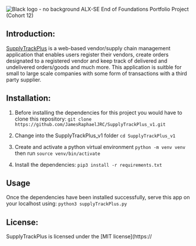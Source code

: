 ![Black logo - no background](https://github.com/JamesRaphaelJRC/SupplyTrackPlus_v1/assets/122796226/d0daf6e2-3aca-45a0-a46f-edb3a0c001e1)
ALX-SE End of Foundations Portfolio Project (Cohort 12)

## Introduction:
[SupplyTrackPlus](https://supplytrackplus.me) is a web-based vendor/supply chain management application that enables users register their vendors, create orders designated to a registered vendor and keep track of delivered and undelivered orders/goods and much more. This application is suitble for small to large scale companies with some form of transactions with a third party supplier.

## Installation:
1. Before installing the dependencies for this project you would have to clone this repository:
`git clone https://github.com/JamesRaphaelJRC/SupplyTrackPlus_v1.git`

2. Change into the SupplyTrackPlus_v1 folder
`cd SupplyTrackPlus_v1`

3. Create and activate a python virtual environment
`python -m venv venv` then run
`source venv/bin/activate` 

4. Install the dependencies:
   `pip3 install -r requirements.txt`

## Usage
Once the dependencies have been installed successfully, serve this app on your localhost using:
`python3 supplyTrackPlus.py`

## License:
SupplyTrackPlus is licensed under the [MIT license](https://
